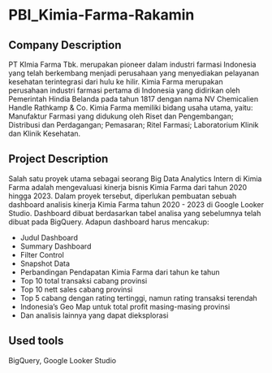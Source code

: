 # PBI_Kimia-Farma-Rakamin

## Company Description
PT KImia Farma Tbk. merupakan pioneer dalam industri farmasi Indonesia yang telah berkembang menjadi perusahaan yang menyediakan pelayanan kesehatan terintegrasi dari hulu ke hilir. Kimia Farma merupakan perusahaan industri farmasi pertama di Indonesia yang didirikan oleh Pemerintah Hindia Belanda pada tahun 1817 dengan nama NV Chemicalien Handle Rathkamp & Co. Kimia Farma memiliki bidang usaha utama, yaitu: Manufaktur Farmasi yang didukung oleh Riset dan Pengembangan; Distribusi dan Perdagangan; Pemasaran; Ritel Farmasi; Laboratorium Klinik dan Klinik Kesehatan. 

## Project Description
Salah satu proyek utama sebagai seorang Big Data Analytics Intern di Kimia Farma adalah mengevaluasi kinerja bisnis Kimia Farma dari tahun 2020 hingga 2023. Dalam proyek tersebut, diperlukan pembuatan sebuah dashboard analisis kinerja Kimia Farma tahun 2020 - 2023 di Google Looker Studio. Dashboard dibuat berdasarkan tabel analisa yang sebelumnya telah dibuat pada BigQuery. Adapun dashboard harus mencakup:
- Judul Dashboard
- Summary Dashboard
- Filter Control
- Snapshot Data
- Perbandingan Pendapatan Kimia Farma dari tahun ke tahun
- Top 10 total transaksi cabang provinsi
- Top 10 nett sales cabang provinsi
- Top 5 cabang dengan rating tertinggi, namun rating transaksi terendah
- Indonesia’s Geo Map untuk total profit masing-masing provinsi
- Dan analisis lainnya yang dapat dieksplorasi

## Used tools
BigQuery, Google Looker Studio

